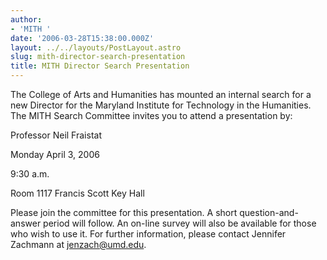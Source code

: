 ```yaml
---
author:
- 'MITH '
date: '2006-03-28T15:38:00.000Z'
layout: ../../layouts/PostLayout.astro
slug: mith-director-search-presentation
title: MITH Director Search Presentation
---
```


The College of Arts and Humanities has mounted an internal search for a new Director for the Maryland Institute for Technology in the Humanities. The MITH Search Committee invites you to attend a presentation by:

Professor Neil Fraistat

Monday April 3, 2006

9:30 a.m.

Room 1117 Francis Scott Key Hall

Please join the committee for this presentation. A short question-and-answer period will follow. An on-line survey will also be available for those who wish to use it. For further information, please contact Jennifer Zachmann at [jenzach@umd.edu](mailto:jenzach@umd.edu).